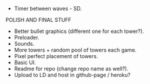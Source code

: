 - Timer between waves - SD.

POLISH AND FINAL STUFF
- Better bullet graphics (different one for each tower?).
- Preloader.
- Sounds.
- More towers + random pool of towers each game.
- Pixel perfect placement of towers.
- Basic UI.
- Readme for repo (change repo name as well?).
- Upload to LD and host in github-page / heroku?
